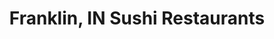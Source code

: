 ---
layout: city
title: Franklin, IN Sushi Restaurants
permalink: /indiana/franklin/
stateAbbr: IN
stateName: Indiana
cityName: Franklin
---